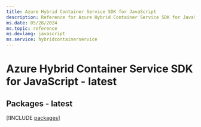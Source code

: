 ```yaml
---
title: Azure Hybrid Container Service SDK for JavaScript
description: Reference for Azure Hybrid Container Service SDK for JavaScript
ms.date: 05/28/2024
ms.topic: reference
ms.devlang: javascript
ms.service: hybridcontainerservice
---
```

# Azure Hybrid Container Service SDK for JavaScript - latest
## Packages - latest
[!INCLUDE [packages](hybrid-container-service-index.md)]